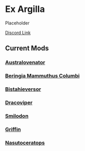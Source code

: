 # Ex Argilla

Placeholder

[Discord Link](#)

## Current Mods

### [Australovenator](./Path-of-Titans-ExAAustralo)
### [Beringia Mammuthus Columbi](./Path-of-Titans-BeringiaMammothC)
### [Bistahieversor](./Path-of-Titans-ExABista)
### [Dracoviper](./Path-of-Titans-EADracoviper)
### [Smilodon](./Path-of-Titans-EASmilodon)
### [Griffin](./Path-of-Titans-EAGriffin)
### [Nasutoceratops](./Path-of-Titans-EANasuto)

